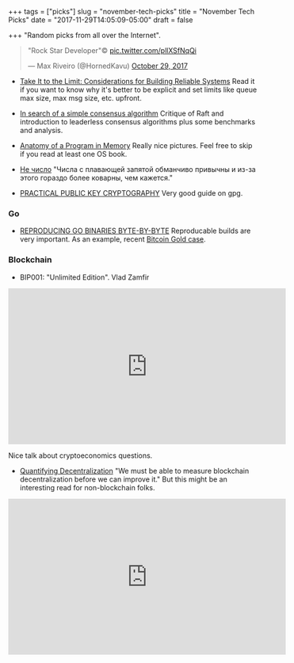 +++
tags = ["picks"]
slug = "november-tech-picks"
title = "November Tech Picks"
date = "2017-11-29T14:05:09-05:00"
draft = false

+++
"Random picks from all over the Internet".

<!--more-->

<blockquote class="twitter-tweet" data-lang="en"><p lang="en" dir="ltr">&quot;Rock Star Developer&quot;© <a href="https://t.co/pllXSfNqQi">pic.twitter.com/pllXSfNqQi</a></p>&mdash; Max Riveiro (@HornedKavu) <a href="https://twitter.com/HornedKavu/status/924549293217808384?ref_src=twsrc%5Etfw">October 29, 2017</a></blockquote>
<script async src="https://platform.twitter.com/widgets.js" charset="utf-8"></script>

* [Take It to the Limit: Considerations for Building Reliable Systems](http://bravenewgeek.com/take-it-to-the-limit-considerations-for-building-reliable-systems/)
  Read it if you want to know why it's better to be explicit and set limits like queue max size, max msg size, etc. upfront.

* [In search of a simple consensus algorithm](http://rystsov.info/2017/02/15/simple-consensus.html)
  Critique of Raft and introduction to leaderless consensus algorithms plus some benchmarks and analysis.

* [Anatomy of a Program in Memory](http://duartes.org/gustavo/blog/post/anatomy-of-a-program-in-memory/)
  Really nice pictures. Feel free to skip if you read at least one OS book.

* [Не число](https://blog.not-a-kernel-guy.com/2017/10/08/nan/)
  "Числа с плавающей запятой обманчиво привычны и из-за этого гораздо более коварны, чем кажется."

* [PRACTICAL PUBLIC KEY CRYPTOGRAPHY](https://hackaday.com/2017/10/18/practical-public-key-cryptography/)
  Very good guide on gpg.

### Go

* [REPRODUCING GO BINARIES BYTE-BY-BYTE](https://blog.filippo.io/reproducing-go-binaries-byte-by-byte/)
  Reproducable builds are very important. As an example, recent [Bitcoin Gold case](https://bitcoingold.org/critical-warning-nov-26/).

### Blockchain

* BIP001: "Unlimited Edition". Vlad Zamfir

<iframe width="560" height="315" src="https://www.youtube-nocookie.com/embed/u6VSPD5TrP4?rel=0" frameborder="0" allowfullscreen></iframe>

Nice talk about cryptoeconomics questions.

* [Quantifying Decentralization](https://news.earn.com/quantifying-decentralization-e39db233c28e)
  "We must be able to measure blockchain decentralization before we can improve
  it." But this might be an interesting read for non-blockchain folks.

<iframe width="560" height="315" src="https://www.youtube-nocookie.com/embed/2GwN3vc_9ic?rel=0" frameborder="0" allowfullscreen></iframe>

